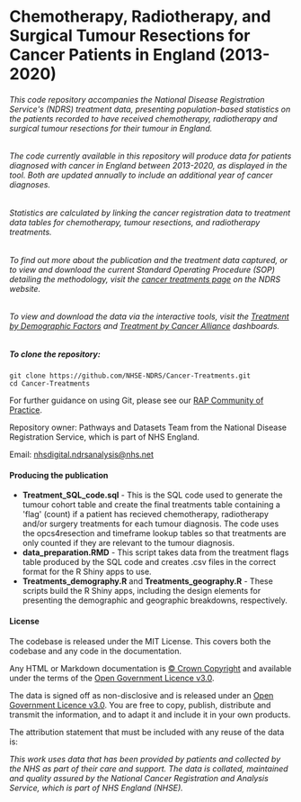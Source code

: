 # Chemotherapy, Radiotherapy, and Surgical Tumour Resections for Cancer Patients in England (2013-2020)

###### This code repository accompanies the National Disease Registration Service's (NDRS) treatment data, presenting population-based statistics on the patients recorded to have received chemotherapy, radiotherapy and surgical tumour resections for their tumour in England.
###### The code currently available in this repository will produce data for patients diagnosed with cancer in England between 2013-2020, as displayed in the tool. Both are updated annually to include an additional year of cancer diagnoses.
###### Statistics are calculated by linking the cancer registration data to treatment data tables for chemotherapy, tumour resections, and radiotherapy treatments.
###### To find out more about the publication and the treatment data captured, or to view and download the current Standard Operating Procedure (SOP) detailing the methodology, visit the [cancer treatments page](https://digital.nhs.uk/ndrs/data/data-outputs/cancer-data-hub/cancer-treatments) on the NDRS website.
###### To view and download the data via the interactive tools, visit the [Treatment by Demographic Factors](https://nhsd-ndrs.shinyapps.io/treatment_by_demographic_factors/) and [Treatment by Cancer Alliance](https://nhsd-ndrs.shinyapps.io/treatment_by_cancer_alliance/) dashboards.

##### To clone the repository:

```shell
git clone https://github.com/NHSE-NDRS/Cancer-Treatments.git
cd Cancer-Treatments
```

For further guidance on using Git, please see our [RAP Community of Practice](https://nhsdigital.github.io/rap-community-of-practice/).

Repository owner: Pathways and Datasets Team from the National Disease Registration Service, which is part of NHS England.

Email: nhsdigital.ndrsanalysis@nhs.net

#### Producing the publication

 - **Treatment_SQL_code.sql** - This is the SQL code used to generate the tumour cohort table and create the final treatments table containing a 'flag' (count) if a patient has recieved chemotherapy, radiotherapy and/or surgery treatments for each tumour diagnosis. The code uses the opcs4resection and timeframe lookup tables so that treatments are only counted if they are relevant to the tumour diagnosis.
 - **data_preparation.RMD** - This script takes data from the treatment flags table produced by the SQL code and creates .csv files in the correct format for the R Shiny apps to use.
 - **Treatments_demography.R** and **Treatments_geography.R** - These scripts build the R Shiny apps, including the design elements for presenting the demographic and geographic breakdowns, respectively.

#### License

The codebase is released under the MIT License. This covers both the codebase and any code in the documentation.

Any HTML or Markdown documentation is [© Crown Copyright](https://www.nationalarchives.gov.uk/information-management/re-using-public-sector-information/uk-government-licensing-framework/crown-copyright/) and available under the terms of the [Open Government Licence v3.0](https://www.nationalarchives.gov.uk/doc/open-government-licence/version/3/).

The data is signed off as non-disclosive and is released under an [Open Government Licence v3.0](https://www.nationalarchives.gov.uk/doc/open-government-licence/version/3/). You are free to copy, publish, distribute and transmit the information, and to adapt it and include it in your own products.

The attribution statement that must be included with any reuse of the data is:

_This work uses data that has been provided by patients and collected by the NHS as part of their care and support. The data is collated, maintained and quality assured by the National Cancer Registration and Analysis Service, which is part of NHS England (NHSE)._
